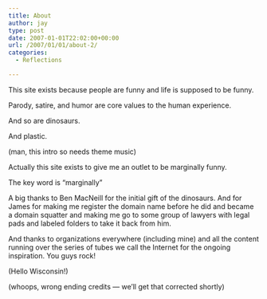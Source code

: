 ```yaml
---
title: About
author: jay
type: post
date: 2007-01-01T22:02:00+00:00
url: /2007/01/01/about-2/
categories:
  - Reflections

---
```

This site exists because people are funny and life is supposed to be funny.

Parody, satire, and humor are core values to the human experience.

And so are dinosaurs.

And plastic.

(man, this intro so needs theme music)

Actually this site exists to give me an outlet to be marginally funny.

The key word is “marginally”

A big thanks to Ben MacNeill for the initial gift of the dinosaurs. And for James for making me register the domain name before he did and became a domain squatter and making me go to some group of lawyers with legal pads and labeled folders to take it back from him.

And thanks to organizations everywhere (including mine) and all the content running over the series of tubes we call the Internet for the ongoing inspiration. You guys rock!

(Hello Wisconsin!)

(whoops, wrong ending credits — we’ll get that corrected shortly)